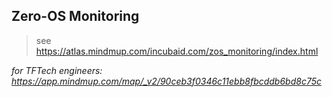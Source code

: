 ## Zero-OS Monitoring

> see https://atlas.mindmup.com/incubaid.com/zos_monitoring/index.html

*for TFTech engineers: https://app.mindmup.com/map/_v2/90ceb3f0346c11ebb8fbcddb6bd8c75c*
